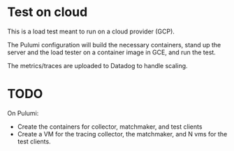 # Test on cloud

This is a load test meant to run on a cloud provider (GCP).

The Pulumi configuration will build the necessary containers, stand up the
server and the load tester on a container image in GCE, and run the test.

The metrics/traces are uploaded to Datadog to handle scaling.

# TODO

On Pulumi:

* Create the containers for collector, matchmaker, and test clients
* Create a VM for the tracing collector, the matchmaker, and N vms for the test clients.
